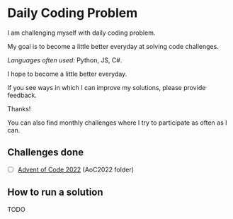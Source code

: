 # Daily Coding Problem

I am challenging myself with daily coding problem.



My goal is to become a little better everyday at solving code challenges.

*Languages often used:* Python, JS, C#.

I hope to become a little better everyday.

If you see ways in which I can improve my solutions, please provide feedback.

Thanks!

You can also find monthly challenges where I try to participate as often as I can.

## Challenges done

- [ ] [Advent of Code 2022](https://adventofcode.com/2022) (AoC2022 folder)

## How to run a solution

TODO
